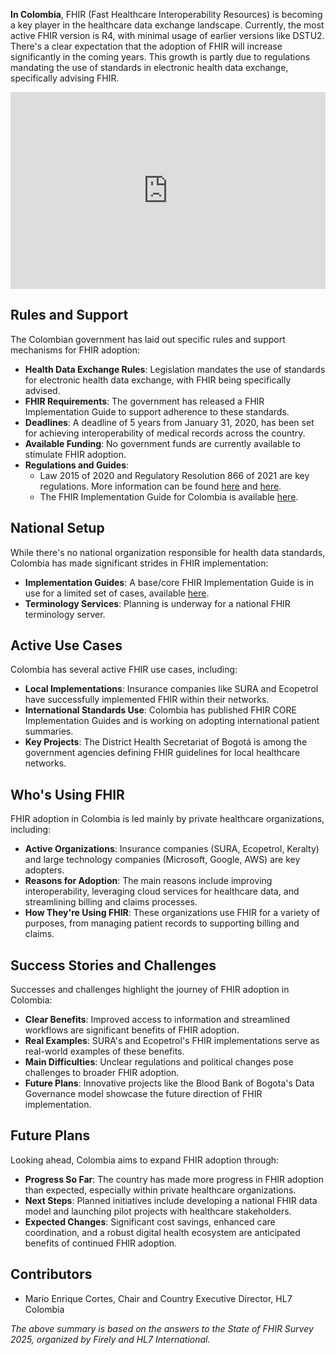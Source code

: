 **In Colombia**, FHIR (Fast Healthcare Interoperability Resources) is becoming a key player in the healthcare data exchange landscape. Currently, the most active FHIR version is R4, with minimal usage of earlier versions like DSTU2. There's a clear expectation that the adoption of FHIR will increase significantly in the coming years. This growth is partly due to regulations mandating the use of standards in electronic health data exchange, specifically advising FHIR.

<iframe width="100%" height="315" src="https://www.youtube.com/embed/byyUaJew8jo?si=yAznWUZbNCRgzxum" title="YouTube video player" frameborder="0" allow="accelerometer; autoplay; clipboard-write; encrypted-media; gyroscope; picture-in-picture; web-share" referrerpolicy="strict-origin-when-cross-origin" allowfullscreen></iframe>

## Rules and Support

The Colombian government has laid out specific rules and support mechanisms for FHIR adoption:

- **Health Data Exchange Rules**: Legislation mandates the use of standards for electronic health data exchange, with FHIR being specifically advised.
- **FHIR Requirements**: The government has released a FHIR Implementation Guide to support adherence to these standards.
- **Deadlines**: A deadline of 5 years from January 31, 2020, has been set for achieving interoperability of medical records across the country.
- **Available Funding**: No government funds are currently available to stimulate FHIR adoption.
- **Regulations and Guides**:
  - Law 2015 of 2020 and Regulatory Resolution 866 of 2021 are key regulations. More information can be found [here](https://www.funcionpublica.gov.co/eva/gestornormativo/norma.php?i=105472) and [here](https://www.minsalud.gov.co/Normatividad_Nuevo/Resolución%20No.%20866%20de%202021.pdf).
  - The FHIR Implementation Guide for Colombia is available [here](https://vulcano.ihcecol.gov.co/guia/rda.html).

## National Setup

While there's no national organization responsible for health data standards, Colombia has made significant strides in FHIR implementation:

- **Implementation Guides**: A base/core FHIR Implementation Guide is in use for a limited set of cases, available [here](https://co.fhir.guide/core/).
- **Terminology Services**: Planning is underway for a national FHIR terminology server.
  
## Active Use Cases

Colombia has several active FHIR use cases, including:

- **Local Implementations**: Insurance companies like SURA and Ecopetrol have successfully implemented FHIR within their networks.
- **International Standards Use**: Colombia has published FHIR CORE Implementation Guides and is working on adopting international patient summaries.
- **Key Projects**: The District Health Secretariat of Bogotá is among the government agencies defining FHIR guidelines for local healthcare networks.

## Who's Using FHIR

FHIR adoption in Colombia is led mainly by private healthcare organizations, including:

- **Active Organizations**: Insurance companies (SURA, Ecopetrol, Keralty) and large technology companies (Microsoft, Google, AWS) are key adopters.
- **Reasons for Adoption**: The main reasons include improving interoperability, leveraging cloud services for healthcare data, and streamlining billing and claims processes.
- **How They're Using FHIR**: These organizations use FHIR for a variety of purposes, from managing patient records to supporting billing and claims.

## Success Stories and Challenges

Successes and challenges highlight the journey of FHIR adoption in Colombia:

- **Clear Benefits**: Improved access to information and streamlined workflows are significant benefits of FHIR adoption.
- **Real Examples**: SURA's and Ecopetrol's FHIR implementations serve as real-world examples of these benefits.
- **Main Difficulties**: Unclear regulations and political changes pose challenges to broader FHIR adoption.
- **Future Plans**: Innovative projects like the Blood Bank of Bogota's Data Governance model showcase the future direction of FHIR implementation.

## Future Plans

Looking ahead, Colombia aims to expand FHIR adoption through:

- **Progress So Far**: The country has made more progress in FHIR adoption than expected, especially within private healthcare organizations.
- **Next Steps**: Planned initiatives include developing a national FHIR data model and launching pilot projects with healthcare stakeholders.
- **Expected Changes**: Significant cost savings, enhanced care coordination, and a robust digital health ecosystem are anticipated benefits of continued FHIR adoption.

## Contributors

- Mario Enrique Cortes, Chair and Country Executive Director, HL7 Colombia

*The above summary is based on the answers to the State of FHIR Survey 2025, organized by Firely and HL7 International.*
